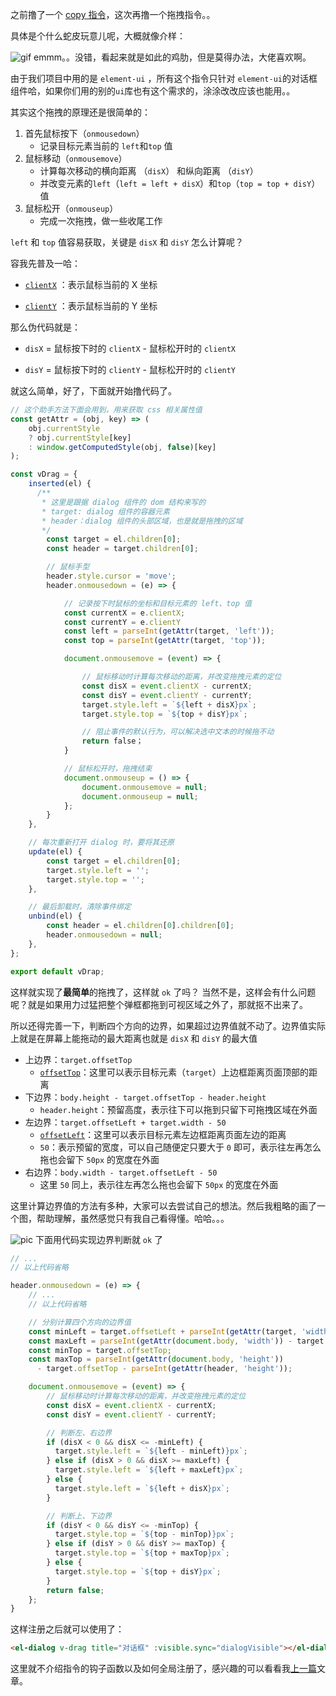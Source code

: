 
之前撸了一个 [copy 指令](https://juejin.im/post/5d7ee31e518825664525dfe5)，这次再撸一个拖拽指令。。

具体是个什么蛇皮玩意儿呢，大概就像介样：

![gif](https://user-gold-cdn.xitu.io/2019/9/30/16d80cf51ee30711?w=1516&h=704&f=gif&s=753548)
emmm。。没错，看起来就是如此的鸡肋，但是莫得办法，大佬喜欢啊。

由于我们项目中用的是 `element-ui` ，所有这个指令只针对 `element-ui`的对话框组件哈，如果你们用的别的`ui`库也有这个需求的，涂涂改改应该也能用。。

其实这个拖拽的原理还是很简单的：

1. 首先鼠标按下（`onmousedown`）
    * 记录目标元素当前的 `left`和`top` 值
2. 鼠标移动（`onmousemove`）
    * 计算每次移动的横向距离 （`disX`） 和纵向距离 （`disY`）
    * 并改变元素的`left`（`left = left + disX`）和`top`（`top = top + disY`）值
3. 鼠标松开（`onmouseup`）
    * 完成一次拖拽，做一些收尾工作

`left` 和 `top` 值容易获取，关键是 `disX` 和 `disY` 怎么计算呢？

容我先普及一哈：

* [`clientX`](https://developer.mozilla.org/zh-CN/docs/Web/API/MouseEvent/clientX) ：表示鼠标当前的 X 坐标

* [`clientY`](https://developer.mozilla.org/zh-CN/docs/Web/API/MouseEvent/clientY) ：表示鼠标当前的 Y 坐标

那么伪代码就是：

* `disX` = 鼠标按下时的 `clientX` - 鼠标松开时的 `clientX`

* `disY` = 鼠标按下时的 `clientY` - 鼠标松开时的 `clientY`

就这么简单，好了，下面就开始撸代码了。

```Javascript
// 这个助手方法下面会用到，用来获取 css 相关属性值
const getAttr = (obj, key) => (
    obj.currentStyle
    ? obj.currentStyle[key]
    : window.getComputedStyle(obj, false)[key]
);

const vDrag = {
    inserted(el) {
      /**
       * 这里是跟据 dialog 组件的 dom 结构来写的
       * target: dialog 组件的容器元素
       * header：dialog 组件的头部区域，也是就是拖拽的区域
       */
        const target = el.children[0];
        const header = target.children[0];

        // 鼠标手型
        header.style.cursor = 'move';
        header.onmousedown = (e) => {

            // 记录按下时鼠标的坐标和目标元素的 left、top 值
            const currentX = e.clientX;
            const currentY = e.clientY
            const left = parseInt(getAttr(target, 'left'));
            const top = parseInt(getAttr(target, 'top'));

            document.onmousemove = (event) => {

                // 鼠标移动时计算每次移动的距离，并改变拖拽元素的定位
                const disX = event.clientX - currentX;
                const disY = event.clientY - currentY;
                target.style.left = `${left + disX}px`;
                target.style.top = `${top + disY}px`;

                // 阻止事件的默认行为，可以解决选中文本的时候拖不动
                return false；
            }

            // 鼠标松开时，拖拽结束
            document.onmouseup = () => {
                document.onmousemove = null;
                document.onmouseup = null;
            };
        }
    },

    // 每次重新打开 dialog 时，要将其还原
    update(el) {
        const target = el.children[0];
        target.style.left = '';
        target.style.top = '';
    },

    // 最后卸载时，清除事件绑定
    unbind(el) {
        const header = el.children[0].children[0];
        header.onmousedown = null;
    },
};

export default vDrap;
```

这样就实现了**最简单**的拖拽了，这样就 `ok` 了吗？ 当然不是，这样会有什么问题呢？就是如果用力过猛把整个弹框都拖到可视区域之外了，那就抠不出来了。

所以还得完善一下，判断四个方向的边界，如果超过边界值就不动了。边界值实际上就是在屏幕上能拖动的最大距离也就是 `disX` 和 `disY` 的最大值

* 上边界：`target.offsetTop`
  * [`offsetTop`](https://developer.mozilla.org/zh-CN/docs/Web/API/HTMLElement/offsetTop)：这里可以表示目标元素（`target`）上边框距离页面顶部的距离
* 下边界：`body.height - target.offsetTop - header.height`
  * `header.height`：预留高度，表示往下可以拖到只留下可拖拽区域在外面
* 左边界：`target.offsetLeft + target.width - 50`
  * [`offsetLeft`](https://developer.mozilla.org/zh-CN/docs/Web/API/HTMLElement/offsetLeft)：这里可以表示目标元素左边框距离页面左边的距离
  * `50`：表示预留的宽度，可以自己随便定只要大于 `0` 即可，表示往左再怎么拖也会留下 `50px` 的宽度在外面
* 右边界：`body.width - target.offsetLeft - 50`
  * 这里 `50` 同上，表示往左再怎么拖也会留下 `50px` 的宽度在外面

这里计算边界值的方法有多种，大家可以去尝试自己的想法。然后我粗略的画了一个图，帮助理解，虽然感觉只有我自己看得懂。哈哈。。。

![pic](https://user-gold-cdn.xitu.io/2019/9/30/16d8140b77c1377f?w=1549&h=710&f=png&s=56241)
下面用代码实现边界判断就 `ok` 了

``` Javascript
// ...
// 以上代码省略

header.onmousedown = (e) => {
    // ...
    // 以上代码省略

    // 分别计算四个方向的边界值
    const minLeft = target.offsetLeft + parseInt(getAttr(target, 'width')) - 50;
    const maxLeft = parseInt(getAttr(document.body, 'width')) - target.offsetLeft - 50;
    const minTop = target.offsetTop;
    const maxTop = parseInt(getAttr(document.body, 'height'))
      - target.offsetTop - parseInt(getAttr(header, 'height'));

    document.onmousemove = (event) => {
        // 鼠标移动时计算每次移动的距离，并改变拖拽元素的定位
        const disX = event.clientX - currentX;
        const disY = event.clientY - currentY;

        // 判断左、右边界
        if (disX < 0 && disX <= -minLeft) {
          target.style.left = `${left - minLeft)}px`;
        } else if (disX > 0 && disX >= maxLeft) {
          target.style.left = `${left + maxLeft}px`;
        } else {
          target.style.left = `${left + disX}px`;
        }

        // 判断上、下边界
        if (disY < 0 && disY <= -minTop) {
          target.style.top = `${top - minTop)}px`;
        } else if (disY > 0 && disY >= maxTop) {
          target.style.top = `${top + maxTop}px`;
        } else {
          target.style.top = `${top + disY}px`;
        }
        return false;
    };
}
```

这样注册之后就可以使用了：

```html
<el-dialog v-drag title="对话框" :visible.sync="dialogVisible"></el-dialog>
```

这里就不介绍指令的钩子函数以及如何全局注册了，感兴趣的可以看看我[上一篇](https://juejin.im/post/5d7ee31e518825664525dfe5)文章。
